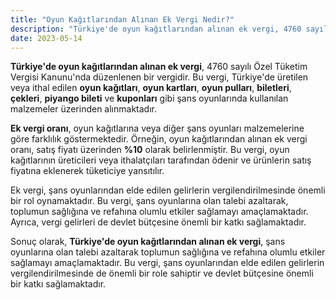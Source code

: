 ```yaml
---
title: "Oyun Kağıtlarından Alınan Ek Vergi Nedir?"
description: "Türkiye'de oyun kağıtlarından alınan ek vergi, 4760 sayılı Özel Tüketim Vergisi Kanunu'nda düzenlenen bir vergidir"
date: 2023-05-14
---
```


**Türkiye'de oyun kağıtlarından alınan ek vergi**, 4760 sayılı Özel Tüketim Vergisi Kanunu'nda düzenlenen bir vergidir.
Bu vergi, Türkiye'de üretilen veya ithal edilen **oyun kağıtları**, **oyun kartları**, **oyun pulları**, **biletleri**,
**çekleri**, **piyango bileti** ve **kuponları** gibi şans oyunlarında kullanılan malzemeler üzerinden alınmaktadır.

**Ek vergi oranı**, oyun kağıtlarına veya diğer şans oyunları malzemelerine göre farklılık göstermektedir. Örneğin, oyun
kağıtlarından alınan ek vergi oranı, satış fiyatı üzerinden **%10** olarak belirlenmiştir. Bu vergi, oyun kağıtlarının
üreticileri veya ithalatçıları tarafından ödenir ve ürünlerin satış fiyatına eklenerek tüketiciye yansıtılır.

Ek vergi, şans oyunlarından elde edilen gelirlerin vergilendirilmesinde önemli bir rol oynamaktadır. Bu vergi, şans
oyunlarına olan talebi azaltarak, toplumun sağlığına ve refahına olumlu etkiler sağlamayı amaçlamaktadır. Ayrıca, vergi
gelirleri de devlet bütçesine önemli bir katkı sağlamaktadır.

Sonuç olarak, **Türkiye'de oyun kağıtlarından alınan ek vergi**, şans oyunlarına olan talebi azaltarak toplumun
sağlığına ve refahına olumlu etkiler sağlamayı amaçlamaktadır. Bu vergi, şans oyunlarından elde edilen gelirlerin
vergilendirilmesinde de önemli bir role sahiptir ve devlet bütçesine önemli bir katkı sağlamaktadır.
